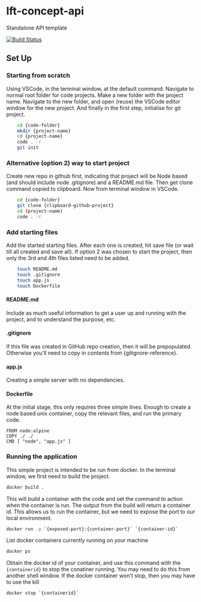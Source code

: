 # lft-concept-api
Standalone API template

[![Build Status](https://travis-ci.org/LfT-Concept/lft-concept-api.svg?branch=master)](https://travis-ci.org/LfT-Concept/lft-concept-api)

## Set Up

### Starting from scratch

Using VSCode, in the terminal window, at the default command. Navigate to normal root folder for code projects. Make a new folder with the project name. Navigate to the new folder, and open (reuse) the VSCode editor window for the new project. And finally in the first step, initialise for git project.

```sh
    cd {code-folder}
    mkdir {project-name}
    cd {project-name}
    code . -r
    git init
```

### Alternative (option 2) way to start project

Create new repo in github first, indicating that project will be Node based (and should include node .gitignore) and a README.md file. Then get clone command copied to clipboard. Now from terminal window in VSCode.

```sh
    cd {code-folder}
    git clone {clipboard-github-project}
    cd (project-name)
    code . -r
```

### Add starting files

Add the started starting files. After each one is created, hit save file (or wait till all created and save all). If option 2 was chosen to start the project, then only the 3rd and 4th files listed need to be added.

```sh
    touch README.md
    touch .gitignore
    touch app.js
    touch Dockerfile
```

#### README.md

Include as much useful information to get a user up and running with the project, and to understand the purpose, etc.

#### .gitignore

If this file was created in GitHub repo creation, then it will be prepopulated. Otherwise you'll need to copy in contents from {gitignore-reference}.

#### app.js

Creating a simple server with no dependencies.

#### Dockerfile

At the initial stage, this only requires three simple lines. Enough to create a node based unix container, copy the relevant files, and run the primary code.

```docker
FROM node:alpine
COPY ./ ./
CMD [ "node", "app.js" ]
```

### Running the application

This simple project is intended to be run from docker. In the terminal window, we first need to build the project.

```sh
docker build .
```

This will build a container with the code and set the command to action when the container is run. The output from the build will return a container id. This allows us to run the container, but we need to expose the port to our local environment.

```sh
docker run -p `{exposed-port}:{container-port}` `{container-id}`
```

List docker containers currently running on your machine

```sh
docker ps
```

Obtain the docker id of your container, and use this command with the `{containerid}` to stop the conatiner running. You may need to do this from another shell window. If the docker container won't stop, then you may have to use the kill

```sh
docker stop `{containerid}`
```